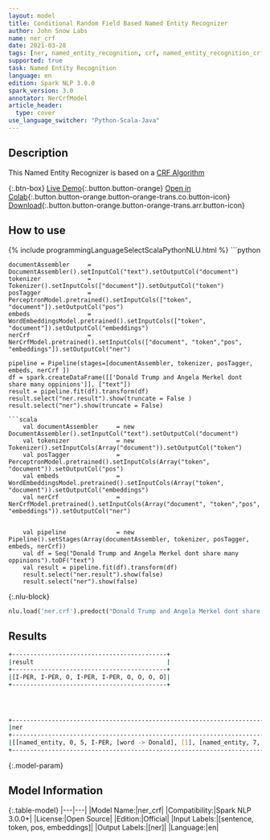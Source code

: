 ```yaml
---
layout: model
title: Conditional Random Field Based Named Entity Recognizer
author: John Snow Labs
name: ner_crf
date: 2021-03-28
tags: [ner, named_entity_recognition, crf, named_entity_recognition_crf, ner_crf, en, open_source]
supported: true
task: Named Entity Recognition
language: en
edition: Spark NLP 3.0.0
spark_version: 3.0
annotator: NerCrfModel
article_header:
  type: cover
use_language_switcher: "Python-Scala-Java"
---
```


## Description

This Named Entity Recognizer is based on a [CRF Algorithm](https://en.wikipedia.org/wiki/Conditional_random_field)

{:.btn-box}
[Live Demo](https://demo.johnsnowlabs.com/public/NER_DA/){:.button.button-orange}
[Open in Colab](https://colab.research.google.com/github/JohnSnowLabs/spark-nlp-workshop/blob/master/tutorials/streamlit_notebooks/NER.ipynb){:.button.button-orange.button-orange-trans.co.button-icon}
[Download](https://s3.amazonaws.com/auxdata.johnsnowlabs.com/public/models/ner_crf_en_3.0.0_3.0_1616965829076.zip){:.button.button-orange.button-orange-trans.arr.button-icon}

## How to use



<div class="tabs-box" markdown="1">
{% include programmingLanguageSelectScalaPythonNLU.html %}
```python


    documentAssembler     = DocumentAssembler().setInputCol("text").setOutputCol("document")
    tokenizer             = Tokenizer().setInputCols(["document"]).setOutputCol("token")
    posTagger             = PerceptronModel.pretrained().setInputCols(["token", "document"]).setOutputCol("pos")
    embeds                = WordEmbeddingsModel.pretrained().setInputCols(["token", "document"]).setOutputCol("embeddings")
    nerCrf                = NerCrfModel.pretrained().setInputCols(["document", "token","pos", "embeddings"]).setOutputCol("ner")

    pipeline = Pipeline(stages=[documentAssembler, tokenizer, posTagger, embeds, nerCrf ])
    df = spark.createDataFrame([['Donald Trump and Angela Merkel dont share many oppinions']], ["text"])
    result = pipeline.fit(df).transform(df)
    result.select("ner.result").show(truncate = False )
    result.select("ner").show(truncate = False)

```
```scala
    val documentAssembler     = new DocumentAssembler().setInputCol("text").setOutputCol("document")
    val tokenizer             = new Tokenizer().setInputCols(Array("document")).setOutputCol("token")
    val posTagger             = PerceptronModel.pretrained().setInputCols(Array("token", "document")).setOutputCol("pos")
    val embeds                = WordEmbeddingsModel.pretrained().setInputCols(Array("token", "document")).setOutputCol("embeddings")
    val nerCrf                = NerCrfModel.pretrained().setInputCols(Array("document", "token","pos", "embeddings")).setOutputCol("ner")


    val pipeline              = new Pipeline().setStages(Array(documentAssembler, tokenizer, posTagger, embeds, nerCrf))
    val df = Seq("Donald Trump and Angela Merkel dont share many oppinions").toDF("text")
    val result = pipeline.fit(df).transform(df)
    result.select("ner.result").show(false)
    result.select("ner").show(false)

```

{:.nlu-block}
```python
nlu.load('ner.crf').predoct("Donald Trump and Angela Merkel dont share many oppinions")
```
</div>

## Results

```bash
+-------------------------------------------+
|result                                     |
+-------------------------------------------+
|[I-PER, I-PER, O, I-PER, I-PER, O, O, O, O]|
+-------------------------------------------+




+----------------------------------------------------------------------------------------------------------------------------------------------------------------------------------------------------------------------------------------------------------------------------------------------------------------------------------------------------------------------------------------------------------------------------------------------------------------+
|ner                                                                                                                                                                                                                                                                                                                                                                                                                                                             |
+----------------------------------------------------------------------------------------------------------------------------------------------------------------------------------------------------------------------------------------------------------------------------------------------------------------------------------------------------------------------------------------------------------------------------------------------------------------+
|[[named_entity, 0, 5, I-PER, [word -> Donald], []], [named_entity, 7, 11, I-PER, [word -> Trump], []], [named_entity, 13, 15, O, [word -> and], []], [named_entity, 17, 22, I-PER, [word -> Angela], []], [named_entity, 24, 29, I-PER, [word -> Merkel], []], [named_entity, 31, 34, O, [word -> dont], []], [named_entity, 36, 40, O, [word -> share], []], [named_entity, 42, 45, O, [word -> many], []], [named_entity, 47, 55, O, [word -> oppinions], []]]|
+----------------------------------------------------------------------------------------------------------------------------------------------------------------------------------------------------------------------------------------------------------------------------------------------------------------------------------------------------------------------------------------------------------------------------------------------------------------+


```

{:.model-param}
## Model Information

{:.table-model}
|---|---|
|Model Name:|ner_crf|
|Compatibility:|Spark NLP 3.0.0+|
|License:|Open Source|
|Edition:|Official|
|Input Labels:|[sentence, token, pos, embeddings]|
|Output Labels:|[ner]|
|Language:|en|